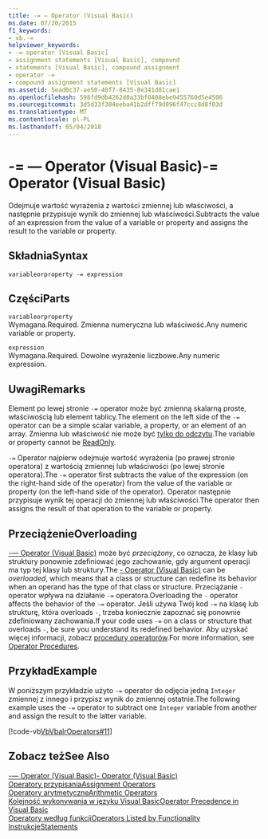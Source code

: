 ```yaml
---
title: -= — Operator (Visual Basic)
ms.date: 07/20/2015
f1_keywords:
- vb.-=
helpviewer_keywords:
- -= operator [Visual Basic]
- assignment statements [Visual Basic], compound
- statements [Visual Basic], compound assignment
- operator -=
- compound assignment statements [Visual Basic]
ms.assetid: 5ead0c37-ae50-48f7-8435-8e341d81cae1
ms.openlocfilehash: 598fd9db4262d0a33bf0408ebe9455760d5e4506
ms.sourcegitcommit: 3d5d33f384eeba41b2dff79d096f47ccc8d8f03d
ms.translationtype: MT
ms.contentlocale: pl-PL
ms.lasthandoff: 05/04/2018
---
```

# <a name="--operator-visual-basic"></a><span data-ttu-id="5a088-102">-= — Operator (Visual Basic)</span><span class="sxs-lookup"><span data-stu-id="5a088-102">-= Operator (Visual Basic)</span></span>
<span data-ttu-id="5a088-103">Odejmuje wartość wyrażenia z wartości zmiennej lub właściwości, a następnie przypisuje wynik do zmiennej lub właściwości.</span><span class="sxs-lookup"><span data-stu-id="5a088-103">Subtracts the value of an expression from the value of a variable or property and assigns the result to the variable or property.</span></span>  
  
## <a name="syntax"></a><span data-ttu-id="5a088-104">Składnia</span><span class="sxs-lookup"><span data-stu-id="5a088-104">Syntax</span></span>  
  
```  
variableorproperty -= expression  
```  
  
## <a name="parts"></a><span data-ttu-id="5a088-105">Części</span><span class="sxs-lookup"><span data-stu-id="5a088-105">Parts</span></span>  
 `variableorproperty`  
 <span data-ttu-id="5a088-106">Wymagana.</span><span class="sxs-lookup"><span data-stu-id="5a088-106">Required.</span></span> <span data-ttu-id="5a088-107">Zmienna numeryczna lub właściwość.</span><span class="sxs-lookup"><span data-stu-id="5a088-107">Any numeric variable or property.</span></span>  
  
 `expression`  
 <span data-ttu-id="5a088-108">Wymagana.</span><span class="sxs-lookup"><span data-stu-id="5a088-108">Required.</span></span> <span data-ttu-id="5a088-109">Dowolne wyrażenie liczbowe.</span><span class="sxs-lookup"><span data-stu-id="5a088-109">Any numeric expression.</span></span>  
  
## <a name="remarks"></a><span data-ttu-id="5a088-110">Uwagi</span><span class="sxs-lookup"><span data-stu-id="5a088-110">Remarks</span></span>  
 <span data-ttu-id="5a088-111">Element po lewej stronie `-=` operator może być zmienną skalarną proste, właściwością lub element tablicy.</span><span class="sxs-lookup"><span data-stu-id="5a088-111">The element on the left side of the `-=` operator can be a simple scalar variable, a property, or an element of an array.</span></span> <span data-ttu-id="5a088-112">Zmienna lub właściwość nie może być [tylko do odczytu](../../../visual-basic/language-reference/modifiers/readonly.md).</span><span class="sxs-lookup"><span data-stu-id="5a088-112">The variable or property cannot be [ReadOnly](../../../visual-basic/language-reference/modifiers/readonly.md).</span></span>  
  
 <span data-ttu-id="5a088-113">`-=` Operator najpierw odejmuje wartość wyrażenia (po prawej stronie operatora) z wartością zmiennej lub właściwości (po lewej stronie operatora).</span><span class="sxs-lookup"><span data-stu-id="5a088-113">The `-=` operator first subtracts the value of the expression (on the right-hand side of the operator) from the value of the variable or property (on the left-hand side of the operator).</span></span> <span data-ttu-id="5a088-114">Operator następnie przypisuje wynik tej operacji do zmiennej lub właściwości.</span><span class="sxs-lookup"><span data-stu-id="5a088-114">The operator then assigns the result of that operation to the variable or property.</span></span>  
  
## <a name="overloading"></a><span data-ttu-id="5a088-115">Przeciążenie</span><span class="sxs-lookup"><span data-stu-id="5a088-115">Overloading</span></span>  
 <span data-ttu-id="5a088-116">[-— Operator (Visual Basic)](../../../visual-basic/language-reference/operators/subtraction-operator.md) może być *przeciążony*, co oznacza, że klasy lub struktury ponownie zdefiniować jego zachowanie, gdy argument operacji ma typ tej klasy lub struktury.</span><span class="sxs-lookup"><span data-stu-id="5a088-116">The [- Operator (Visual Basic)](../../../visual-basic/language-reference/operators/subtraction-operator.md) can be *overloaded*, which means that a class or structure can redefine its behavior when an operand has the type of that class or structure.</span></span> <span data-ttu-id="5a088-117">Przeciążanie `-` operator wpływa na działanie `-=` operatora.</span><span class="sxs-lookup"><span data-stu-id="5a088-117">Overloading the `-` operator affects the behavior of the `-=` operator.</span></span> <span data-ttu-id="5a088-118">Jeśli używa Twój kod `-=` na klasę lub strukturę, która overloads `-`, trzeba koniecznie zapoznać się ponownie zdefiniowany zachowania.</span><span class="sxs-lookup"><span data-stu-id="5a088-118">If your code uses `-=` on a class or structure that overloads `-`, be sure you understand its redefined behavior.</span></span> <span data-ttu-id="5a088-119">Aby uzyskać więcej informacji, zobacz [procedury operatorów](../../../visual-basic/programming-guide/language-features/procedures/operator-procedures.md).</span><span class="sxs-lookup"><span data-stu-id="5a088-119">For more information, see [Operator Procedures](../../../visual-basic/programming-guide/language-features/procedures/operator-procedures.md).</span></span>  
  
## <a name="example"></a><span data-ttu-id="5a088-120">Przykład</span><span class="sxs-lookup"><span data-stu-id="5a088-120">Example</span></span>  
 <span data-ttu-id="5a088-121">W poniższym przykładzie użyto `-=` operator do odjęcia jedną `Integer` zmiennej z innego i przypisz wynik do zmiennej ostatnie.</span><span class="sxs-lookup"><span data-stu-id="5a088-121">The following example uses the `-=` operator to subtract one `Integer` variable from another and assign the result to the latter variable.</span></span>  
  
 [!code-vb[VbVbalrOperators#11](codesnippet/VisualBasic/subtraction-assignment-operator_1.vb)]  
  
## <a name="see-also"></a><span data-ttu-id="5a088-122">Zobacz też</span><span class="sxs-lookup"><span data-stu-id="5a088-122">See Also</span></span>  
 [<span data-ttu-id="5a088-123">-— Operator (Visual Basic)</span><span class="sxs-lookup"><span data-stu-id="5a088-123">- Operator (Visual Basic)</span></span>](../../../visual-basic/language-reference/operators/subtraction-operator.md)  
 [<span data-ttu-id="5a088-124">Operatory przypisania</span><span class="sxs-lookup"><span data-stu-id="5a088-124">Assignment Operators</span></span>](../../../visual-basic/language-reference/operators/assignment-operators.md)  
 [<span data-ttu-id="5a088-125">Operatory arytmetyczne</span><span class="sxs-lookup"><span data-stu-id="5a088-125">Arithmetic Operators</span></span>](../../../visual-basic/language-reference/operators/arithmetic-operators.md)  
 [<span data-ttu-id="5a088-126">Kolejność wykonywania w języku Visual Basic</span><span class="sxs-lookup"><span data-stu-id="5a088-126">Operator Precedence in Visual Basic</span></span>](../../../visual-basic/language-reference/operators/operator-precedence.md)  
 [<span data-ttu-id="5a088-127">Operatory według funkcji</span><span class="sxs-lookup"><span data-stu-id="5a088-127">Operators Listed by Functionality</span></span>](../../../visual-basic/language-reference/operators/operators-listed-by-functionality.md)  
 [<span data-ttu-id="5a088-128">Instrukcje</span><span class="sxs-lookup"><span data-stu-id="5a088-128">Statements</span></span>](../../../visual-basic/programming-guide/language-features/statements.md)
